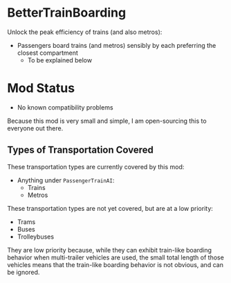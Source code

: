 # BetterTrainBoarding
Unlock the peak efficiency of trains (and also metros):

- Passengers board trains (and metros) sensibly by each preferring the closest compartment
  - To be explained below

# Mod Status
- No known compatibility problems

Because this mod is very small and simple, I am open-sourcing this to everyone out there.

## Types of Transportation Covered
These transportation types are currently covered by this mod:
- Anything under `PassengerTrainAI`:
  - Trains
  - Metros

These transportation types are not yet covered, but are at a low priority:
- Trams
- Buses
- Trolleybuses

They are low priority because, while they can exhibit train-like boarding behavior when multi-trailer vehicles are used, the small total length of those vehicles means that the train-like boarding behavior is not obvious, and can be ignored.
